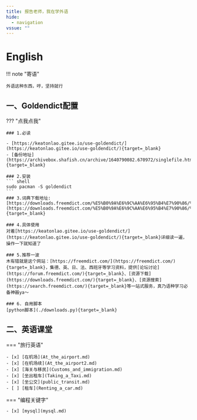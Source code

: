 ```yaml
---
title: 报告老师，我在学外语
hide:
  - navigation
vssue: ""
---
```


# English

!!! note "寄语"

    外语这种东西，哼，坚持就行

## 一、Goldendict配置

??? "点我点我"

    ### 1.必读

    - [https://keatonlao.gitee.io/use-goldendict/](https://keatonlao.gitee.io/use-goldendict/){target=_blank}
    - [备份地址](https://archivebox.shafish.cn/archive/1640790082.670972/singlefile.html){target=_blank}

    ### 2.安装
    ``` shell
    sudo pacman -S goldendict
    ```
    ### 3.词典下载地址:
    [https://downloads.freemdict.com/%E5%B0%9A%E6%9C%AA%E6%95%B4%E7%90%86/%E5%85%B1%E4%BA%AB2020.5.11/content/0_audio/The%20little%20dict/](https://downloads.freemdict.com/%E5%B0%9A%E6%9C%AA%E6%95%B4%E7%90%86/%E5%85%B1%E4%BA%AB2020.5.11/content/0_audio/The%20little%20dict/){target=_blank}

    ### 4.具体使用
    对着[https://keatonlao.gitee.io/use-goldendict/](https://keatonlao.gitee.io/use-goldendict/){target=_blank}详细读一遍，操作一下就知道了

    ### 5.推荐一波
    木有错就是这个网站：[https://freemdict.com/](https://freemdict.com/){target=_blank}，集德、英、日、法、西班牙等学习资料，提供[论坛讨论](https://forum.freemdict.com/){target=_blank}、[资源下载](https://downloads.freemdict.com/){target=_blank}、[资源搜索](https://search.freemdict.com/){target=_blank}等一站式服务，真乃语种学习必备神器ya～

    ### 6. 自用脚本
    [python脚本](./downloads.py){target=_blank}

## 二、英语课堂

=== "旅行英语"

    - [x] [在机场](At_the_airport.md)
    - [x] [在机场续](At_the_airport2.md)
    - [x] [海关与移民](Customs_and_immigration.md)
    - [x] [坐出租车](Taking_a_Taxi.md)
    - [x] [坐公交](public_transit.md)
    - [ ] [租车](Renting_a_car.md)

=== "编程关键字"

    - [x] [mysql](mysql.md)